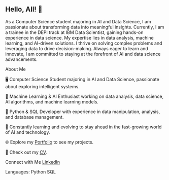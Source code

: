 ## Hello, All! 👋
As a Computer Science student majoring in AI and Data Science, I am passionate about transforming data into meaningful insights. Currently, I am a trainee in the DEPI track at IBM Data Scientist, gaining hands-on experience in data science. My expertise lies in data analysis, machine learning, and AI-driven solutions. I thrive on solving complex problems and leveraging data to drive decision-making. Always eager to learn and innovate, I am committed to staying at the forefront of AI and data science advancements.


About Me

🖥️ Computer Science Student majoring in AI and Data Science, passionate about exploring intelligent systems.

🤖 Machine Learning & AI Enthusiast working on data analysis, data science, AI algorithms, and machine learning models.

🐍 Python & SQL Developer with experience in data manipulation, analysis, and database management.

🌟 Constantly learning and evolving to stay ahead in the fast-growing world of AI and technology.

🌐 Explore my [Portfolio](https://www.canva.com/design/DAGe5PMVPaQ/EaMVNlkMW0t8uRwMDAHrfg/edit?utm_content=DAGe5PMVPaQ&utm_campaign=designshare&utm_medium=link2&utm_source=sharebutton) to see my projects.

📄 Check out my [CV](https://drive.google.com/file/d/1qCwhoCb5ePsP_wmDScdev_OZjkSwfFck/view?usp=drive_link).

Connect with Me
[LinkedIn](https://www.linkedin.com/in/heba-ahmed-a00b32350?utm_source=share&utm_campaign=share_via&utm_content=profile&utm_medium=android_app)

Languages:
Python
SQL
